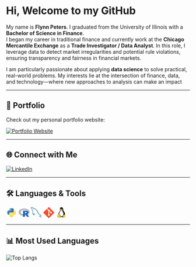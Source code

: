 # Hi, Welcome to my GitHub

My name is **Flynn Peters**. I graduated from the University of Illinois with a **Bachelor of Science in Finance**.  
I began my career in traditional finance and currently work at the **Chicago Mercantile Exchange** as a **Trade Investigator / Data Analyst**. In this role, I leverage data to detect market irregularities and potential rule violations, ensuring transparency and fairness in financial markets.  

I am particularly passionate about applying **data science** to solve practical, real-world problems. My interests lie at the intersection of finance, data, and technology—where new approaches to analysis can make an impact

---

## 📂 Portfolio

Check out my personal portfolio website:

<a href="https://flynnpeters15.github.io/Flynn-Peters-Portfolio-/" target="_blank">
  <img src="https://cdn-icons-png.flaticon.com/512/841/841364.png" alt="Portfolio Website" height="40"/>
</a>

---

## 🌐 Connect with Me  

<a href="https://www.linkedin.com/in/flynn-peters-a3960a1b2/" target="_blank">
  <img src="https://upload.wikimedia.org/wikipedia/commons/c/ca/LinkedIn_logo_initials.png" alt="LinkedIn" height="40"/>
</a>

---

## 🛠️ Languages & Tools  

<p>
  <img alt="Python" height="30" src="https://raw.githubusercontent.com/devicons/devicon/master/icons/python/python-original.svg"/>
  <img alt="R" height="30" src="https://raw.githubusercontent.com/devicons/devicon/master/icons/r/r-original.svg"/>
  <img alt="SQL" height="30" src="https://raw.githubusercontent.com/devicons/devicon/master/icons/mysql/mysql-original.svg"/>
  <img alt="Git" height="30" src="https://raw.githubusercontent.com/devicons/devicon/master/icons/git/git-original.svg"/>
  <img alt="Linux" height="30" src="https://raw.githubusercontent.com/devicons/devicon/master/icons/linux/linux-original.svg"/>
  <!-- Add more icons if you use other languages/tools -->
</p>

---

## 📊 Most Used Languages  

![Top Langs](https://github-readme-stats.vercel.app/api/top-langs/?username=FlynnPeters15&layout=compact)
